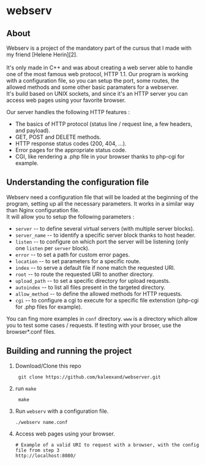 # webserv 

## About

Webserv is a project of the mandatory part of the cursus that I made with my friend [Helene Herin][2].
<br/><br/>It's only made in C++ and was about creating a web server able to handle one of the most famous web protocol, HTTP 1.1.
Our program is working with a configuration file, so you can setup the port, some routes, the allowed methods and some other basic paramaters for a webserver.
<br/>It's build based on UNIX sockets, and since it's an HTTP server you can access web pages using your favorite browser.

Our server handles the following HTTP features :
- The basics of HTTP protocol (status line / request line, a few headers, and payload).
- GET, POST and DELETE methods.
- HTTP response status codes (200, 404, ...).
- Error pages for the appropriate status code.
- CGI, like rendering a .php file in your browser thanks to php-cgi for example.

## Understanding the configuration file

Webserv need a configuration file that will be loaded at the beginning of the program, setting up all the necessary parameters. It works in a similar way than Nginx configuration file.
</br>It will allow you to setup the following parameters :
- `server` -- to define several virtual servers (with multiple server blocks).
- `server_name` -- to identify a specific server block thanks to host header.
- `listen` -- to configure on which port the server will be listening (only one `listen` per `server` block).
- `error` -- to set a path for custom error pages.
- `location` -- to set parameters for a specific route.
- `index` -- to serve a default file if none match the requested URI.
- `root` -- to route the requested URI to another directory.
- `upload_path` -- to set a specific directory for upload requests.
- `autoindex` -- to list all files present in the targeted directory.
- `allow_method` -- to define the allowed methods for HTTP requests.
- `cgi` -- to configure a cgi to execute for a specific file extenstion (php-cgi for .php files for example).

You can fing more examples in `conf` directory. `www` is a directory which allow you to test some cases / requests. If testing with your broser, use the browser*.conf files.

## Building and running the project

1. Download/Clone this repo

        git clone https://github.com/kaleexand/webserver.git

2. run `make`

        make

3.  Run `webserv` with a configuration file.
	
		./webserv name.conf

4.	Access web pages using your browser.

		# Example of a valid URI to request with a browser, with the config file from step 3
		http://localhost:8080/
